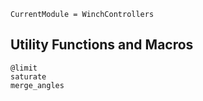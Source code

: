 ```@meta
CurrentModule = WinchControllers
```

## Utility Functions and Macros
```@docs
@limit
saturate
merge_angles
```
